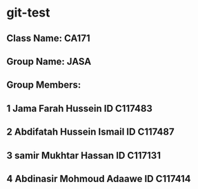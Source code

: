 # git-test
## Class Name: CA171
## Group Name: JASA
## Group Members: 
## 1 Jama Farah Hussein           ID C117483
## 2 Abdifatah Hussein Ismail     ID C117487   
## 3 samir Mukhtar Hassan         ID C117131
## 4 Abdinasir Mohmoud Adaawe     ID C117414